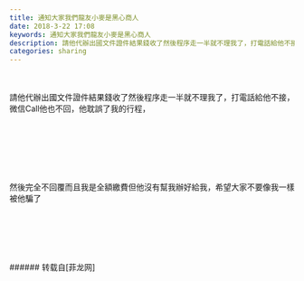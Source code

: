 ```yaml
---
title: 通知大家我們龍友小麥是黑心商人
date: 2018-3-22 17:08
keywords: 通知大家我們龍友小麥是黑心商人
description: 請他代辦出國文件證件結果錢收了然後程序走一半就不理我了，打電話給他不接，微信Call他也不回，他耽誤了我的行程，然後完全不回覆而且我是全額繳費但他沒有幫我辦好給我，希望大家不要像我一樣被他騙了
categories: sharing
---
```

<td class="t_f" id="postmessage_1203174">

<br/>
<br/>
<img alt="" border="0" class="zoom" data-cf-modified-4a29aad96c75f58c68c81171-="" file="http://www.flw.ph/data/appbyme/upload/image/201803/22/vpl1BsDfV4IT.jpg" id="aimg_gjNhm" lazyloadthumb="1" onclick="" onmouseover="" src="http://www.flw.ph/data/appbyme/upload/image/201803/22/vpl1BsDfV4IT.jpg"/><br/>
請他代辦出國文件證件結果錢收了然後程序走一半就不理我了，打電話給他不接，微信Call他也不回，他耽誤了我的行程，<br/>
<img alt="" border="0" class="zoom" data-cf-modified-4a29aad96c75f58c68c81171-="" file="http://www.flw.ph/data/appbyme/upload/image/201803/22/iiHhPx3ibW2o.jpg" id="aimg_VOGPP" lazyloadthumb="1" onclick="" onmouseover="" src="http://www.flw.ph/data/appbyme/upload/image/201803/22/iiHhPx3ibW2o.jpg"/><br/>
<br/>
<img alt="" border="0" class="zoom" data-cf-modified-4a29aad96c75f58c68c81171-="" file="http://www.flw.ph/data/appbyme/upload/image/201803/22/UdzWwXFa1SoF.jpg" id="aimg_yGn86" lazyloadthumb="1" onclick="" onmouseover="" src="http://www.flw.ph/data/appbyme/upload/image/201803/22/UdzWwXFa1SoF.jpg"/><br/>
<br/>
<img alt="" border="0" class="zoom" data-cf-modified-4a29aad96c75f58c68c81171-="" file="http://www.flw.ph/data/appbyme/upload/image/201803/22/nKmZ4j8qGayv.jpg" id="aimg_W60O6" lazyloadthumb="1" onclick="" onmouseover="" src="http://www.flw.ph/data/appbyme/upload/image/201803/22/nKmZ4j8qGayv.jpg"/><br/>
<br/>
<img alt="" border="0" class="zoom" data-cf-modified-4a29aad96c75f58c68c81171-="" file="http://www.flw.ph/data/appbyme/upload/image/201803/22/LxXnQzIKarNl.jpg" id="aimg_nWLcR" lazyloadthumb="1" onclick="" onmouseover="" src="http://www.flw.ph/data/appbyme/upload/image/201803/22/LxXnQzIKarNl.jpg"/><br/>
<br/>
<img alt="" border="0" class="zoom" data-cf-modified-4a29aad96c75f58c68c81171-="" file="http://www.flw.ph/data/appbyme/upload/image/201803/22/ZJFt5ZGaXw0A.jpg" id="aimg_bb7aD" lazyloadthumb="1" onclick="" onmouseover="" src="http://www.flw.ph/data/appbyme/upload/image/201803/22/ZJFt5ZGaXw0A.jpg"/><br/>
<br/>
<img alt="" border="0" class="zoom" data-cf-modified-4a29aad96c75f58c68c81171-="" file="http://www.flw.ph/data/appbyme/upload/image/201803/22/KpOlhUSgSEKv.jpg" id="aimg_b62NC" lazyloadthumb="1" onclick="" onmouseover="" src="http://www.flw.ph/data/appbyme/upload/image/201803/22/KpOlhUSgSEKv.jpg"/><br/>
<br/>
<img alt="" border="0" class="zoom" data-cf-modified-4a29aad96c75f58c68c81171-="" file="http://www.flw.ph/data/appbyme/upload/image/201803/22/PyQer7Gx56E3.jpg" id="aimg_luEE5" lazyloadthumb="1" onclick="" onmouseover="" src="http://www.flw.ph/data/appbyme/upload/image/201803/22/PyQer7Gx56E3.jpg"/><br/>
<br/>
<img alt="" border="0" class="zoom" data-cf-modified-4a29aad96c75f58c68c81171-="" file="http://www.flw.ph/data/appbyme/upload/image/201803/22/sEbTIkmM3knA.jpg" id="aimg_r08hx" lazyloadthumb="1" onclick="" onmouseover="" src="http://www.flw.ph/data/appbyme/upload/image/201803/22/sEbTIkmM3knA.jpg"/><br/>
然後完全不回覆而且我是全額繳費但他沒有幫我辦好給我，希望大家不要像我一樣被他騙了<br/>
<br/>
<img alt="" border="0" class="zoom" data-cf-modified-4a29aad96c75f58c68c81171-="" file="http://www.flw.ph/data/appbyme/upload/image/201803/22/xgiItKxSa5OY.jpg" id="aimg_UhvV6" lazyloadthumb="1" onclick="" onmouseover="" src="http://www.flw.ph/data/appbyme/upload/image/201803/22/xgiItKxSa5OY.jpg"/><br/>
<br/>
<img alt="" border="0" class="zoom" data-cf-modified-4a29aad96c75f58c68c81171-="" file="http://www.flw.ph/data/appbyme/upload/image/201803/22/7eLWVhpHSTqC.jpg" id="aimg_Wc91E" lazyloadthumb="1" onclick="" onmouseover="" src="http://www.flw.ph/data/appbyme/upload/image/201803/22/7eLWVhpHSTqC.jpg"/><br/>
<br/>
<img alt="" border="0" class="zoom" data-cf-modified-4a29aad96c75f58c68c81171-="" file="http://www.flw.ph/data/appbyme/upload/image/201803/22/QZV03amJBjNr.jpg" id="aimg_wa5oN" lazyloadthumb="1" onclick="" onmouseover="" src="http://www.flw.ph/data/appbyme/upload/image/201803/22/QZV03amJBjNr.jpg"/><br/>
<br/>
<img alt="" border="0" class="zoom" data-cf-modified-4a29aad96c75f58c68c81171-="" file="http://www.flw.ph/data/appbyme/upload/image/201803/22/0DPmxDrds5vx.jpg" id="aimg_DIuLU" lazyloadthumb="1" onclick="" onmouseover="" src="http://www.flw.ph/data/appbyme/upload/image/201803/22/0DPmxDrds5vx.jpg"/><br/>
<br/>
<img alt="" border="0" class="zoom" data-cf-modified-4a29aad96c75f58c68c81171-="" file="http://www.flw.ph/data/appbyme/upload/image/201803/22/gJdAYuT93ULJ.jpg" id="aimg_h53Lx" lazyloadthumb="1" onclick="" onmouseover="" src="http://www.flw.ph/data/appbyme/upload/image/201803/22/gJdAYuT93ULJ.jpg"/><br/>
<br/>
</td>
###### 转载自[菲龙网]